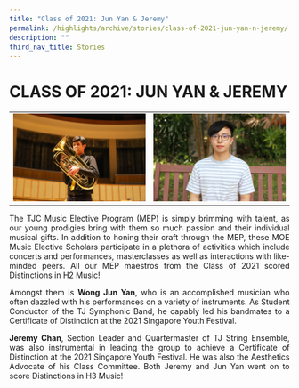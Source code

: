 ```yaml
---
title: "Class of 2021: Jun Yan & Jeremy"
permalink: /highlights/archive/stories/class-of-2021-jun-yan-n-jeremy/
description: ""
third_nav_title: Stories
---
```

# CLASS OF 2021: JUN YAN & JEREMY

|   |   |
|---|---|
| ![](/images/Archive/Stories/Jun%20Yan.jpeg)  |![](/images/Archive/Stories/Jeremy.jpeg)   |

<p style="text-align: justify;">The TJC Music Elective Program (MEP) is simply brimming with talent, as our young prodigies bring with them so much passion and their individual musical gifts. In addition to honing their craft through the MEP, these MOE Music Elective Scholars participate in a plethora of activities which include concerts and performances, masterclasses as well as interactions with like-minded peers. All our MEP maestros from the Class of 2021 scored Distinctions in H2 Music!  </p>
  

<p style="text-align: justify;">Amongst them is <b>Wong Jun Yan</b>, who is an accomplished musician who often dazzled with his performances on a variety of instruments. As Student Conductor of the TJ Symphonic Band, he capably led his bandmates to a Certificate of Distinction at the 2021 Singapore Youth Festival.</p>

 
<p style="text-align: justify;"><b>Jeremy Chan</b>, Section Leader and Quartermaster of TJ String Ensemble, was also instrumental in leading the group to achieve a Certificate of Distinction at the 2021 Singapore Youth Festival. He was also the Aesthetics Advocate of his Class Committee. Both Jeremy and Jun Yan went on to score Distinctions in H3 Music!</p>
